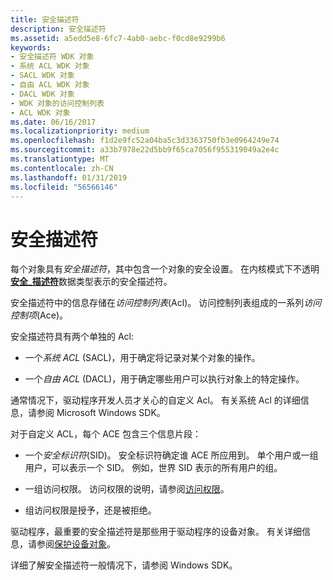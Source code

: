 ```yaml
---
title: 安全描述符
description: 安全描述符
ms.assetid: a5edd5e8-6fc7-4ab0-aebc-f0cd8e9299b6
keywords:
- 安全描述符 WDK 对象
- 系统 ACL WDK 对象
- SACL WDK 对象
- 自由 ACL WDK 对象
- DACL WDK 对象
- WDK 对象的访问控制列表
- ACL WDK 对象
ms.date: 06/16/2017
ms.localizationpriority: medium
ms.openlocfilehash: f1d2e9fc52a04ba5c3d3363750fb3e0964249e74
ms.sourcegitcommit: a33b7978e22d5bb9f65ca7056f955319049a2e4c
ms.translationtype: MT
ms.contentlocale: zh-CN
ms.lasthandoff: 01/31/2019
ms.locfileid: "56566146"
---
```

# <a name="security-descriptors"></a>安全描述符


每个对象具有*安全描述符*，其中包含一个对象的安全设置。 在内核模式下不透明[**安全\_描述符**](https://msdn.microsoft.com/library/windows/hardware/ff563689)数据类型表示的安全描述符。

安全描述符中的信息存储在*访问控制列表*(Acl)。 访问控制列表组成的一系列*访问控制项*(Ace)。

安全描述符具有两个单独的 Acl:

-   一个*系统 ACL* (SACL)，用于确定将记录对某个对象的操作。

-   一个*自由 ACL* (DACL)，用于确定哪些用户可以执行对象上的特定操作。

通常情况下，驱动程序开发人员才关心的自定义 Acl。 有关系统 Acl 的详细信息，请参阅 Microsoft Windows SDK。

对于自定义 ACL，每个 ACE 包含三个信息片段：

-   一个*安全标识符*(SID)。 安全标识符确定谁 ACE 所应用到。 单个用户或一组用户，可以表示一个 SID。 例如，世界 SID 表示的所有用户的组。

-   一组访问权限。 访问权限的说明，请参阅[访问权限](access-rights.md)。

-   组访问权限是授予，还是被拒绝。

驱动程序，最重要的安全描述符是那些用于驱动程序的设备对象。 有关详细信息，请参阅[保护设备对象](securing-device-objects.md)。

详细了解安全描述符一般情况下，请参阅 Windows SDK。

 

 





